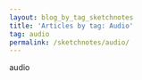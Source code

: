 ```yaml
---
layout: blog_by_tag_sketchnotes
title: 'Articles by tag: Audio'
tag: audio
permalink: /sketchnotes/audio/
---
```


audio
